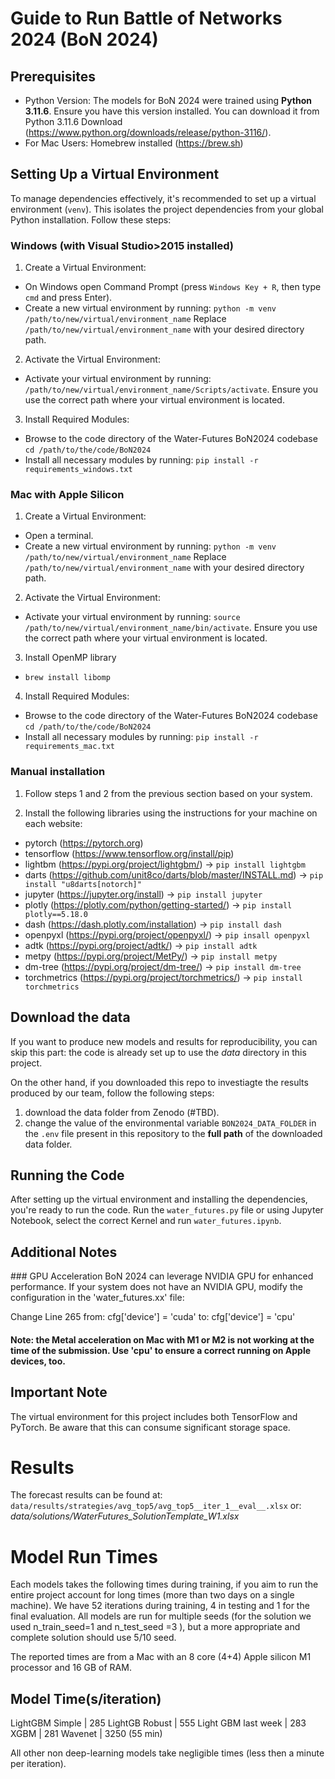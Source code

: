 # Guide to Run Battle of Networks 2024 (BoN 2024)

## Prerequisites
- Python Version: The models for BoN 2024 were trained using **Python 3.11.6**. Ensure you have this version installed. You can download it from Python 3.11.6 Download (https://www.python.org/downloads/release/python-3116/).
- For Mac Users: Homebrew installed (https://brew.sh)

## Setting Up a Virtual Environment
To manage dependencies effectively, it's recommended to set up a virtual environment (`venv`). This isolates the project dependencies from your global Python installation. Follow these steps:

### Windows (with Visual Studio>2015 installed)
1. Create a Virtual Environment:
  - On Windows open Command Prompt (press `Windows Key + R`, then type `cmd` and press Enter).
  - Create a new virtual environment by running:
    `python -m venv /path/to/new/virtual/environment_name`
    Replace `/path/to/new/virtual/environment_name` with your desired directory path.

2. Activate the Virtual Environment:
  - Activate your virtual environment by running:
    `/path/to/new/virtual/environment_name/Scripts/activate`.
    Ensure you use the correct path where your virtual environment is located.

3. Install Required Modules:
  - Browse to the code directory of the Water-Futures BoN2024 codebase
    `cd /path/to/the/code/BoN2024`
  - Install all necessary modules by running:
    `pip install -r requirements_windows.txt`

### Mac with Apple Silicon
1. Create a Virtual Environment:
  - Open a terminal.
  - Create a new virtual environment by running:
    `python -m venv /path/to/new/virtual/environment_name`
    Replace `/path/to/new/virtual/environment_name` with your desired directory path.

2. Activate the Virtual Environment:
  - Activate your virtual environment by running:
    `source /path/to/new/virtual/environment_name/bin/activate`.
    Ensure you use the correct path where your virtual environment is located.

3. Install OpenMP library
  - `brew install libomp`

4. Install Required Modules:
  - Browse to the code directory of the Water-Futures BoN2024 codebase
    `cd /path/to/the/code/BoN2024`
  - Install all necessary modules by running:
    `pip install -r requirements_mac.txt`

### Manual installation
1. Follow steps 1 and 2 from the previous section based on your system.

2. Install the following libraries using the instructions for your machine on each website:
- pytorch (https://pytorch.org)
- tensorflow (https://www.tensorflow.org/install/pip)
- lightbm (https://pypi.org/project/lightgbm/) -> `pip install lightgbm`
- darts (https://github.com/unit8co/darts/blob/master/INSTALL.md) -> `pip install "u8darts[notorch]"`
- jupyter (https://jupyter.org/install) -> `pip install jupyter`
- plotly (https://plotly.com/python/getting-started/) -> `pip install plotly==5.18.0`
- dash (https://dash.plotly.com/installation) -> `pip install dash`
- openpyxl (https://pypi.org/project/openpyxl/) -> `pip insall openpyxl`
- adtk (https://pypi.org/project/adtk/) -> `pip install adtk`
- metpy (https://pypi.org/project/MetPy/) -> `pip install metpy`
- dm-tree (https://pypi.org/project/dm-tree/) -> `pip install dm-tree`
- torchmetrics (https://pypi.org/project/torchmetrics/) -> `pip install torchmetrics`

## Download the data
If you want to produce new models and results for reproducibility, you can skip this part: the code is already set up to use the *data* directory in this project. 

On the other hand, if you downloaded this repo to investiagte the results produced by our team, follow the following steps:
1. download the data folder from Zenodo (#TBD).
2. change the value of the environmental variable `BON2024_DATA_FOLDER` in the `.env` file present in this repository to the **full path** of the downloaded data folder.

## Running the Code
After setting up the virtual environment and installing the dependencies, you're ready to run the code. 
Run the `water_futures.py` file or using Jupyter Notebook, select the correct Kernel and run `water_futures.ipynb`.

## Additional Notes
### GPU Acceleration
BoN 2024 can leverage NVIDIA GPU for enhanced performance. If your system does not have an NVIDIA GPU, modify the configuration in the 'water_futures.xx' file:

Change Line 265 from:
cfg['device'] = 'cuda'
to:
cfg['device'] = 'cpu'

#### Note: the Metal acceleration on Mac with M1 or M2 is not working at the time of the submission. Use 'cpu' to ensure a correct running on Apple devices, too. 

## Important Note
The virtual environment for this project includes both TensorFlow and PyTorch. Be aware that this can consume significant storage space.

# Results
The forecast results can be found at:
`data/results/strategies/avg_top5/avg_top5__iter_1__eval__.xlsx`
or:
*data/solutions/WaterFutures_SolutionTemplate_W1.xlsx*


# Model Run Times

Each models takes the following times during training, if you aim to run the entire project account for long times (more than two days on a single machine). We have 52 iterations during training, 4 in testing and 1 for the final evaluation. All models are run for multiple seeds (for the solution we used n_train_seed=1 and n_test_seed =3 ), but a more appropriate and complete solution should use 5/10 seed.  

The reported times are from a Mac with an 8 core (4+4) Apple silicon M1 processor and 16 GB of RAM. 

Model				Time(s/iteration)
-----------------------------------
LightGBM Simple		|	285
LightGB Robust | 555
Light GBM last week | 283
XGBM | 281
Wavenet				| 3250 (55 min)

All other non deep-learning models take negligible times (less then a minute per iteration). 					

	

